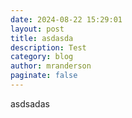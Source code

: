 ```yaml
---
date: 2024-08-22 15:29:01
layout: post
title: asdasda
description: Test
category: blog
author: mranderson
paginate: false
---
```

a﻿sdsadas